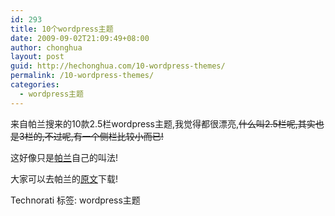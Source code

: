 ```yaml
---
id: 293
title: 10个wordpress主题
date: 2009-09-02T21:09:49+08:00
author: chonghua
layout: post
guid: http://hechonghua.com/10-wordpress-themes/
permalink: /10-wordpress-themes/
categories:
  - wordpress主题
---
```

来自帕兰搜来的10款2.5栏wordpress主题,我觉得都很漂亮,<strike>什么叫2.5栏呢,其实也是3栏的,不过呢,有一个侧栏比较小而已!</strike>

这好像只是<a href="http://paranimage.com/" target="_blank">帕兰</a>自己的叫法!

大家可以去帕兰的<a href="http://paranimage.com/10-beautifully-designed-2-5-column-wordpress-theme/" target="_blank">原文</a>下载!

<div class="wlWriterEditableSmartContent" id="scid:0767317B-992E-4b12-91E0-4F059A8CECA8:709b529d-74cf-4c69-9a80-dd95cfaaee60" style="padding-right: 0px; display: inline; padding-left: 0px; float: none; padding-bottom: 0px; margin: 0px; padding-top: 0px">
  Technorati 标签: wordpress主题
</div>